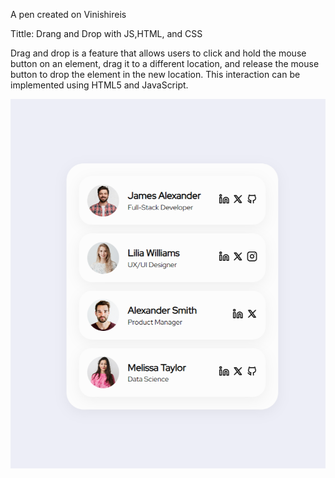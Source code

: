 A pen created on Vinishireis

Tittle: Drang and Drop with JS,HTML, and CSS

Drag and drop is a feature that allows users to click and hold the mouse button on an element, drag it to a different location, and release the mouse button to drop the element in the new location. This interaction can be implemented using HTML5 and JavaScript.

![Drag and Drop](Drag-and-Drop.png)

